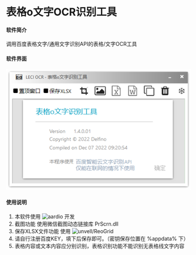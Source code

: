 # 表格o文字OCR识别工具

#### 软件简介
调用百度表格文字/通用文字识别API的表格/文字OCR工具

#### 软件界面
![界面截图](https://github.com/deleci/aardio-form-ocr/blob/main/res/ScreenShot.png "表格o文字OCR识别工具")

#### 使用说明
1.  本软件使用 ![aardio](https://www.aardio.com/) 开发
2.  截图功能 使用微信截图动态链接库 PrScrn.dll
3.  保存XLSX文件功能 使用 ![unvell/ReoGrid](https://github.com/unvell/ReoGrid) 
4.  请自行注册百度KEY，填下后保存即可。（密钥保存位置在 %appdata% 下）
5.  表格内容或文本内容应分别识别，表格识别功能不能识别无表格线文字内容
